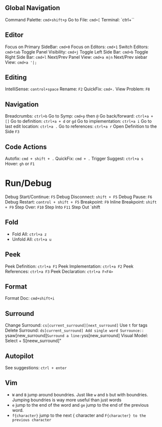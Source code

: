 ## Global Navigation
Command Palette: `cmd+shift+p`
Go to File: `cmd+[`
Terminal: `ctrl+``

## Editor
Focus on Primary SideBar: `cmd+0`
Focus on Editors: `cmd+1`
Switch Editors: `cmd+tab`
Toggle Panel Visibility: `cmd+j`
Toggle Left Side Bar: `cmd+b`
Toggle Right Side Bar: `cmd+l`
Next/Prev Panel View: `cmd+a m|n`
Next/Prev siebar View: `cmd+a '|;`


## Editing
IntelliSense: `control+space`
Rename: `F2`
QuickFix: `cmd+.`
View Problem: `F8`

## Navigation
Breadcrumbs: `ctrl+b`
Go to Symp: `cmd+p` then `@`
Go back/forward: `ctrl+a + []`
Go to definition: `ctrl+a + d` or `gd`
Go to implementation: `ctrl+a i`
Go to last edit location: `ctrl+a .`
Go to references: `ctrl+a r`
Open Definition to the Side `F3`

## Code Actions
Autofix:  `cmd + shift + .`
QuickFix: `cmd + .`
Trigger Suggest: `ctrl+a s`
Hover: `gh` or `F1`

# Run/Debug
Debug Start/Continue: `F5`
Debug Disconnect: `shift + F5`
Debug Pause: `F6`
Debug Restart: `control + shift + F5`
Breakpoint: `F9`
Inline Breakpoint: `shift + F9`
Step Over: `F10`
Step Into `F11`
Step Out `shift 

## Fold
- Fold All: `ctrl+a z`
- Unfold All: `ctrl+a u`

## Peek
Peek Definition: `ctrl+a F1`
Peek Implementation: `ctrl+a F2`
Peek References: `ctrl+a F3`
Peek Declaration: `ctrl+a F<F4>`


## Format
Format Doc: `cmd+shift+i`

## Surround
Change Surround: `cs[current_surround][next_surround]` Use `t` for tags
Delete Surround: `ds[current_surround]
Add single word Surrounce:: `ysaw[new_surround]`
Surround a line: `yss[new_surround]
Visual Model: Select + S[neew_surround]"

## Autopilot
See suggestions: `ctrl + enter`

## Vim
- `W` and `B` jump around boundries. Just like `w` and `b` but with boundries. Jumping boundries is way more useful than just words
- `e` jump to the end of the word and `ge` jump to the end of the previous word.
- `f{character}` jump to the next { character and `F{character} to the previous character`
